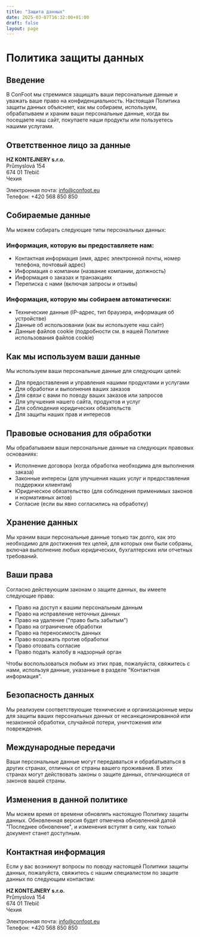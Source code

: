 ```yaml
---
title: "Защита данных"
date: 2025-03-07T16:32:00+01:00
draft: false
layout: page
---
```


# Политика защиты данных

## Введение

В ConFoot мы стремимся защищать ваши персональные данные и уважать ваше право на конфиденциальность. Настоящая Политика защиты данных объясняет, как мы собираем, используем, обрабатываем и храним ваши персональные данные, когда вы посещаете наш сайт, покупаете наши продукты или пользуетесь нашими услугами.

## Ответственное лицо за данные

**HZ KONTEJNERY s.r.o.**  
Průmyslová 154  
674 01 Třebíč  
Чехия

Электронная почта: info@confoot.eu  
Телефон: +420 568 850 850

## Собираемые данные

Мы можем собирать следующие типы персональных данных:

### Информация, которую вы предоставляете нам:
- Контактная информация (имя, адрес электронной почты, номер телефона, почтовый адрес)
- Информация о компании (название компании, должность)
- Информация о заказах и транзакциях
- Переписка с нами (включая запросы и отзывы)

### Информация, которую мы собираем автоматически:
- Технические данные (IP-адрес, тип браузера, информация об устройстве)
- Данные об использовании (как вы используете наш сайт)
- Данные файлов cookie (подробности см. в нашей Политике использования файлов cookie)

## Как мы используем ваши данные

Мы используем ваши персональные данные для следующих целей:

- Для предоставления и управления нашими продуктами и услугами
- Для обработки и выполнения ваших заказов
- Для связи с вами по поводу ваших заказов или запросов
- Для улучшения нашего сайта, продуктов и услуг
- Для соблюдения юридических обязательств
- Для защиты наших прав и интересов

## Правовые основания для обработки

Мы обрабатываем ваши персональные данные на следующих правовых основаниях:

- Исполнение договора (когда обработка необходима для выполнения заказа)
- Законные интересы (для улучшения наших услуг и предоставления поддержки клиентам)
- Юридическое обязательство (для соблюдения применимых законов и нормативных актов)
- Согласие (если вы явно согласились на обработку)

## Хранение данных

Мы храним ваши персональные данные только так долго, как это необходимо для достижения тех целей, для которых они были собраны, включая выполнение любых юридических, бухгалтерских или отчетных требований.

## Ваши права

Согласно действующим законам о защите данных, вы имеете следующие права:

- Право на доступ к вашим персональным данным
- Право на исправление неточных данных
- Право на удаление ("право быть забытым")
- Право на ограничение обработки
- Право на переносимость данных
- Право возражать против обработки
- Право отозвать согласие
- Право подать жалобу в надзорный орган

Чтобы воспользоваться любым из этих прав, пожалуйста, свяжитесь с нами, используя данные, указанные в разделе "Контактная информация".

## Безопасность данных

Мы реализуем соответствующие технические и организационные меры для защиты ваших персональных данных от несанкционированной или незаконной обработки, случайной потери, уничтожения или повреждения.

## Международные передачи

Ваши персональные данные могут передаваться и обрабатываться в других странах, отличных от страны вашего проживания. В этих странах могут действовать законы о защите данных, отличающиеся от законов вашей страны.

## Изменения в данной политике

Мы можем время от времени обновлять настоящую Политику защиты данных. Обновленная версия будет отмечена обновленной датой "Последнее обновление", и изменения вступят в силу, как только документ станет доступным.

## Контактная информация

Если у вас возникнут вопросы по поводу настоящей Политики защиты данных, пожалуйста, свяжитесь с нашим специалистом по защите данных по следующим контактам:

**HZ KONTEJNERY s.r.o.**  
Průmyslová 154  
674 01 Třebíč  
Чехия

Электронная почта: info@confoot.eu  
Телефон: +420 568 850 850
